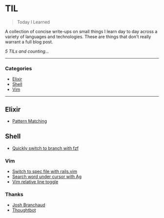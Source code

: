 # TIL

> Today I Learned

A collection of concise write-ups on small things I learn day to day across a
variety of languages and technologies. These are things that don't really
warrant a full blog post.

_5 TILs and counting..._

---

### Categories

* [Elixir](#elixir)
* [Shell](#shell)
* [Vim](#vim)

---

## Elixir

- [Pattern Matching](elixir/pattern_matching.md)

## Shell

- [Quickly switch to branch with fzf](shell/quick_git_branch_switcher_with_fzf.md)

### Vim

- [Switch to spec file with rails.vim](vim/switch_to_spec_file_with_railsvim.md)
- [Search word under cursor with Ag](vim/search_word_under_cursor.md)
- [Vim relative line toggle](vim/relative_line_numbers_toggle.md)



### Thanks

- [Josh Branchaud](https://github.com/jbranchaud)
- [Thoughtbot](https://github.com/thoughtbot/til)

